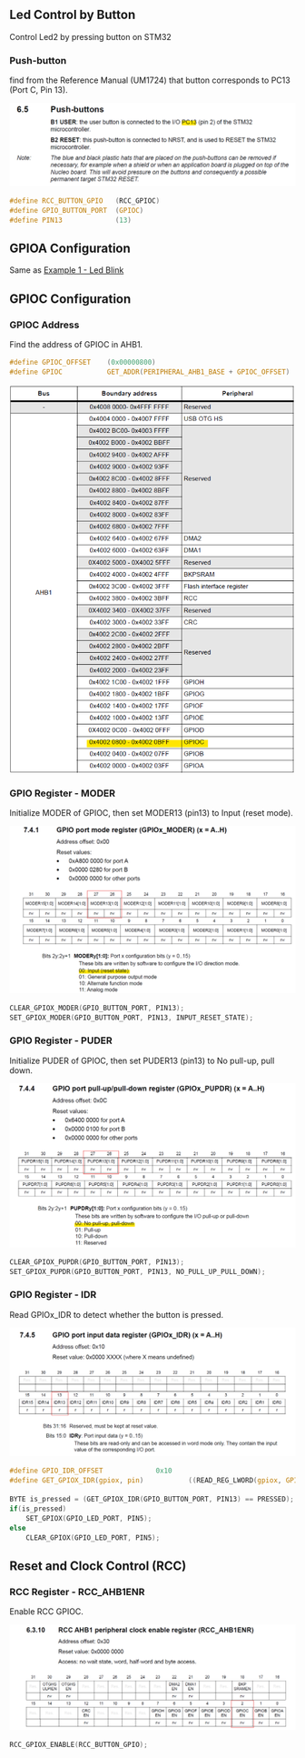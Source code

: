 ## Led Control by Button
Control Led2 by pressing button on STM32

### Push-button
find from the Reference Manual (UM1724) that button corresponds to PC13 (Port C, Pin 13).

![Push-button](./img/push_button_PC13.png)

```c
#define RCC_BUTTON_GPIO   (RCC_GPIOC)   
#define GPIO_BUTTON_PORT  (GPIOC)
#define PIN13             (13)
```

## GPIOA Configuration
Same as [Example 1 - Led Blink](../led_blink/README.md)

## GPIOC Configuration
### GPIOC Address
Find the address of GPIOC in AHB1.

```c
#define GPIOC_OFFSET    (0x00000800)
#define GPIOC           GET_ADDR(PERIPHERAL_AHB1_BASE + GPIOC_OFFSET)
```

![GPIOC Address](./img/GPIOC_addr.png)

### GPIO Register - MODER
Initialize MODER of GPIOC, then set MODER13 (pin13) to Input (reset mode).

![GPIOC MODER](./img/GPIOC_moder.png)

```c
CLEAR_GPIOX_MODER(GPIO_BUTTON_PORT, PIN13);
SET_GPIOX_MODER(GPIO_BUTTON_PORT, PIN13, INPUT_RESET_STATE);
```

### GPIO Register - PUDER
Initialize PUDER of GPIOC, then set PUDER13 (pin13) to No pull-up, pull down.

![GPIOC PUDER](./img/GPIOC_puder.png)

```c
CLEAR_GPIOX_PUPDR(GPIO_BUTTON_PORT, PIN13);
SET_GPIOX_PUPDR(GPIO_BUTTON_PORT, PIN13, NO_PULL_UP_PULL_DOWN);
```

### GPIO Register - IDR
Read GPIOx_IDR to detect whether the button is pressed.

![GPIOC IDR](./img/GPIOC_idr.png)

```c
#define GPIO_IDR_OFFSET             0x10
#define GET_GPIOX_IDR(gpiox, pin)           ((READ_REG_LWORD(gpiox, GPIO_IDR_OFFSET)) & (0x1 << (pin)))

BYTE is_pressed = (GET_GPIOX_IDR(GPIO_BUTTON_PORT, PIN13) == PRESSED);
if(is_pressed)
    SET_GPIOX(GPIO_LED_PORT, PIN5);
else
    CLEAR_GPIOX(GPIO_LED_PORT, PIN5);
```

## Reset and Clock Control (RCC)
### RCC Register - RCC_AHB1ENR
Enable RCC GPIOC.

![RCC GPIOC](./img/RCC_GPIOC.png)

```c
RCC_GPIOX_ENABLE(RCC_BUTTON_GPIO);
```